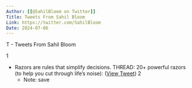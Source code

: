 ```yaml
---
Author: [[@SahilBloom on Twitter]]
Title: Tweets From Sahil Bloom
Link: https://twitter.com/SahilBloom
Date: 2024-07-06
---
```

T - Tweets From Sahil Bloom

1
- Razors are rules that simplify decisions.
  THREAD: 20+ powerful razors (to help you cut through life’s noise): ([View Tweet](https://twitter.com/SahilBloom/status/1409127007250751490))
2
    - Note: save
